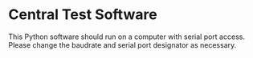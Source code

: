 # Central Test Software

This Python software should run on a computer with serial port access. Please change the baudrate and serial port
designator as necessary.